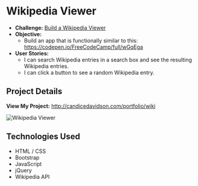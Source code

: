 # Wikipedia Viewer

* **Challenge:** [Build a Wikipedia Viewer](https://www.freecodecamp.org/challenges/build-a-wikipedia-viewer)
* **Objective:**
  * Build an app that is functionally similar to this: https://codepen.io/FreeCodeCamp/full/wGqEga
* **User Stories:**
  * I can search Wikipedia entries in a search box and see the resulting Wikipedia entries.
  * I can click a button to see a random Wikipedia entry.
  
## Project Details

**View My Project:** http://candicedavidson.com/portfolio/wiki

![Wikipedia Viewer](http://candicedavidson.com/images/wiki-viewer.png)

## Technologies Used

* HTML / CSS
* Bootstrap
* JavaScript
* jQuery
* Wikipedia API




  
